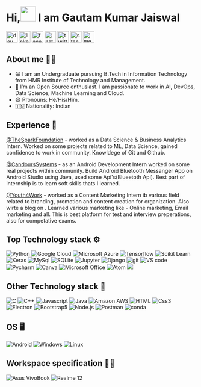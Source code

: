 # **Hi,<img src="https://github.com/TheDudeThatCode/TheDudeThatCode/blob/master/Assets/Hi.gif" width="40" height="40"> I am Gautam Kumar Jaiswal**

[<img src='https://cdn.jsdelivr.net/npm/simple-icons@3.0.1/icons/dev-dot-to.svg' alt='dev' height='30'>](https://dev.to/thegautamkumarjaiswal)  [<img src='https://cdn.jsdelivr.net/npm/simple-icons@3.0.1/icons/linkedin.svg' alt='linkedin' height='30'>](https://www.linkedin.com/in/gautam-kumar-jaiswal-330447163)  [<img src='https://cdn.jsdelivr.net/npm/simple-icons@3.0.1/icons/facebook.svg' alt='facebook' height='30'>](https://www.facebook.com/gautamkumar.jaiswal.790/)  [<img src='https://cdn.jsdelivr.net/npm/simple-icons@3.0.1/icons/instagram.svg' alt='instagram' height='30'>](https://www.instagram.com/thegautamkumarjaiswal//)  [<img src='https://cdn.jsdelivr.net/npm/simple-icons@3.0.1/icons/twitter.svg' alt='twitter' height='30'>](https://twitter.com/GautamJ81247988)  [<img src='https://cdn.jsdelivr.net/npm/simple-icons@3.0.1/icons/stackoverflow.svg' alt='stackoverflow' height='30'>](https://stackoverflow.com/users/15539269/gautam-kumar-jaiswal)  [<img src='https://cdn.jsdelivr.net/npm/simple-icons@3.0.1/icons/medium.svg' alt='medium' height='30'>](https://medium.com/@gautamjaiswal030)  


## About me 🙋‍♂️
- 😁 I am an Undergraduate pursuing B.Tech in Information Technology from HMR Institute of Technology and Management.
- 👯 I’m an Open Source enthusiast. I am passionate to work in AI, DevOps, Data Science, Machine Learning and Cloud.
- 😄 Pronouns: He/His/Him.
- :india: Nationality: Indian


## Experience 🙌
[@TheSparkFoundation](https://drive.google.com/file/d/1Q5U5-J5_1JjzMAmhXG-abgNUGqGe-hDO/view?usp=sharing) - worked as a Data Science & Business Analytics Intern. Worked on some projects related to ML, Data Science, gained confidence to work in community. Knowldege of Git and Github.

[@CandoursSystems](https://drive.google.com/file/d/1-VOLjQcark0rhBqhLKVbkl6ADYj6sgGd/view?usp=sharing) - as an Android Development Intern worked on some real projects within community. Build Android Bluetooth Messanger App on Android Studio using Java, used some Api's(Blueetoth Api). Best part of internship is to learn soft skills thats I learned. 

[@Youth4Work](https://drive.google.com/file/d/1-H0V7up-UB7J0XyyRImC7jqJDEUA9x_E/view?usp=sharing) - worked as a Content Marketing Intern ib various field related to branding, promotion and content creation for organization. Also wirte a blog on . Learned various marketing like - Online marketing, Email marketing and all. This is best platform for test and interview preperations, also for competative exams.


## Top Technology stack ⚙
![Python](https://img.shields.io/badge/Python-3776AB?style=for-the-badge&logo=python&logoColor=white)
![Google Cloud](https://img.shields.io/badge/Google_Cloud-4285F4?style=for-the-badge&logo=google-cloud&logoColor=white)
![Microsoft Azure](https://img.shields.io/badge/microsoft%20azure-0089D6?style=for-the-badge&logo=microsoft-azure&logoColor=white)
![Tensorflow](https://img.shields.io/badge/TensorFlow-FF6F00?style=for-the-badge&logo=TensorFlow&logoColor=white)
![Scikit Learn](https://img.shields.io/badge/scikit_learn-F7931E?style=for-the-badge&logo=scikit-learn&logoColor=white)
![Keras](https://img.shields.io/badge/Keras-D00000?style=for-the-badge&logo=Keras&logoColor=white)
![MySql](https://img.shields.io/badge/MySQL-00000F?style=for-the-badge&logo=mysql&logoColor=white)
![SQLite](https://img.shields.io/badge/SQLite-07405E?style=for-the-badge&logo=sqlite&logoColor=white)
![Jupyter](https://img.shields.io/badge/Jupyter-F37626.svg?&style=for-the-badge&logo=Jupyter&logoColor=white)
![Django](https://img.shields.io/badge/Django-092E20?style=for-the-badge&logo=django&logoColor=white)
![git](https://img.shields.io/badge/Git-F05032?style=for-the-badge&logo=git&logoColor=white)
![VS code](https://img.shields.io/badge/Visual_Studio_Code-0078D4?style=for-the-badge&logo=visual%20studio%20code&logoColor=white)
![Pycharm](https://img.shields.io/badge/pycharm-143?style=for-the-badge&logo=pycharm&logoColor=black&color=black&labelColor=green)
![Canva](https://img.shields.io/badge/Canva-%2300C4CC.svg?&style=for-the-badge&logo=Canva&logoColor=white)
![Microsoft Office](https://img.shields.io/badge/Microsoft_Office-D83B01?style=for-the-badge&logo=microsoft-office&logoColor=white)
![Atom](https://img.shields.io/badge/Atom-66595C?style=for-the-badge&logo=Atom&logoColor=white)
![](https://img.shields.io/badge/microsoft%20azure-0089D6?style=for-the-badge&logo=microsoft-azure&logoColor=white)


## Other Technology stack 🧱
![C](https://img.shields.io/badge/C-00599C?style=for-the-badge&logo=c&logoColor=white)
![C++](https://img.shields.io/badge/C%2B%2B-00599C?style=for-the-badge&logo=c%2B%2B&logoColor=white)
![Javascript](https://img.shields.io/badge/JavaScript-323330?style=for-the-badge&logo=javascript&logoColor=F7DF1E)
![Java](https://img.shields.io/badge/Java-ED8B00?style=for-the-badge&logo=java&logoColor=white)
![Amazon AWS](https://img.shields.io/badge/Amazon_AWS-232F3E?style=for-the-badge&logo=amazon-aws&logoColor=white)
![HTML](https://img.shields.io/badge/HTML-239120?style=for-the-badge&logo=html5&logoColor=white)
![Css3](https://img.shields.io/badge/CSS3-1572B6?style=for-the-badge&logo=css3&logoColor=white)
![Electron](https://img.shields.io/badge/Electron-2B2E3A?style=for-the-badge&logo=electron&logoColor=9FEAF9)
![Bootstrap5](https://img.shields.io/badge/Bootstrap5-563D7C?style=for-the-badge&logo=bootstrap&logoColor=white)
![Node.js](https://img.shields.io/badge/Node.js-43853D?style=for-the-badge&logo=node-dot-js&logoColor=white)
![Postman](https://img.shields.io/badge/Postman-FF6C37?style=for-the-badge&logo=Postman&logoColor=white)
![conda](https://img.shields.io/badge/conda-342B029.svg?&style=for-the-badge&logo=anaconda&logoColor=white)


## OS 🖥
![Android](https://img.shields.io/badge/Android-3DDC84?style=for-the-badge&logo=android&logoColor=white)
![Windows](https://img.shields.io/badge/Windows-0078D6?style=for-the-badge&logo=windows&logoColor=white)
![Linux](https://img.shields.io/badge/Linux-FCC624?style=for-the-badge&logo=linux&logoColor=black)



## Workspace specification 👨‍💻
![Asus VivoBook](https://img.shields.io/badge/Windows-ASUS_VivoBook-0078D6?style=for-the-badge&logo=windows&logoColor=white)
![Realme 12](https://img.shields.io/badge/Andorid-Realme_12-ffca28?style=for-the-badge&logo=windows&logoColor=white)

